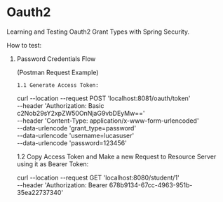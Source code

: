 # Oauth2

Learning and Testing Oauth2 Grant Types with Spring Security.

How to test:

1. Password Credentials Flow

      (Postman Request Example)

       1.1 Generate Access Token:
      curl --location --request POST 'localhost:8081/oauth/token' \
      --header 'Authorization: Basic c2Nob29sY2xpZW50OnNjaG9vbDEyMw==' \
      --header 'Content-Type: application/x-www-form-urlencoded' \
      --data-urlencode 'grant_type=password' \
      --data-urlencode 'username=lucasuser' \
      --data-urlencode 'password=123456'

      1.2 Copy Access Token and Make a new Request to Resource Server using it as Bearer Token:

      curl --location --request GET 'localhost:8080/student/1' \
      --header 'Authorization: Bearer 678b9134-67cc-4963-951b-35ea22737340'
